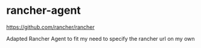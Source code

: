 # rancher-agent

https://github.com/rancher/rancher

Adapted Rancher Agent to fit my need to specify the rancher url on my own